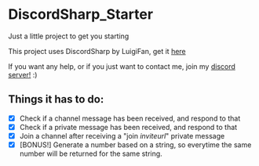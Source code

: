 # DiscordSharp_Starter
Just a little project to get you starting

This project uses DiscordSharp by LuigiFan, get it [here](https://github.com/Luigifan/DiscordSharp)

If you want any help, or if you just want to contact me, join my [discord server!](https://discord.gg/0oZpaYcAjfvkDuE4) :)

## Things it has to do:
- [x] Check if a channel message has been received, and respond to that
- [x] Check if a private message has been received, and respond to that
- [x] Join a channel after receiving a "join *inviteurl*" private message
- [x] [BONUS!] Generate a number based on a string, so everytime the same number will be returned for the same string.
